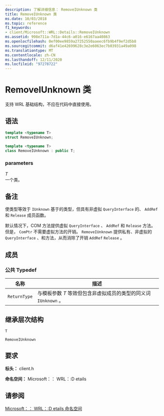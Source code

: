 ```yaml
---
description: 了解详细信息： RemoveIUnknown 类
title: RemoveIUnknown 类
ms.date: 10/03/2018
ms.topic: reference
f1_keywords:
- client/Microsoft::WRL::Details::RemoveIUnknown
ms.assetid: 998e711a-7d1a-44c6-a016-e6167aa40863
ms.openlocfilehash: 0ef00ee9859a27252550aaeec6fb9b4f9ef2d5b8
ms.sourcegitcommit: d6af41e42699628c3e2e6063ec7b03931a49a098
ms.translationtype: MT
ms.contentlocale: zh-CN
ms.lasthandoff: 12/11/2020
ms.locfileid: "97278722"
---
```

# <a name="removeiunknown-class"></a>RemoveIUnknown 类

支持 WRL 基础结构，不应在代码中直接使用。

## <a name="syntax"></a>语法

```cpp
template <typename T>
struct RemoveIUnknown;

template <typename T>
class RemoveIUnknown : public T;
```

### <a name="parameters"></a>parameters

*T*<br/>
一个类。

## <a name="remarks"></a>备注

使类型等效于 `IUnknown` 基于的类型，但具有非虚拟 `QueryInterface` 的、 `AddRef` 和 `Release` 成员函数。

默认情况下，COM 方法提供虚拟 `QueryInterface` 、 `AddRef` 和 `Release` 方法。 但是， `ComPtr` 不需要虚拟方法的开销。 `RemoveIUnknown` 提供私有、非虚拟的 `QueryInterface` 、和方法，从而消除了开销 `AddRef` `Release` 。

## <a name="members"></a>成员

### <a name="public-typedefs"></a>公共 Typedef

|名称|描述|
|----------|-----------------|
|`ReturnType`|与模板参数 *T* 等效但包含非虚拟成员的类型的同义词 `IUnknown` 。|

## <a name="inheritance-hierarchy"></a>继承层次结构

`T`

`RemoveIUnknown`

## <a name="requirements"></a>要求

**标头：** client.h

**命名空间：** Microsoft：： WRL：:D etails

## <a name="see-also"></a>请参阅

[Microsoft：： WRL：:D etails 命名空间](microsoft-wrl-details-namespace.md)
